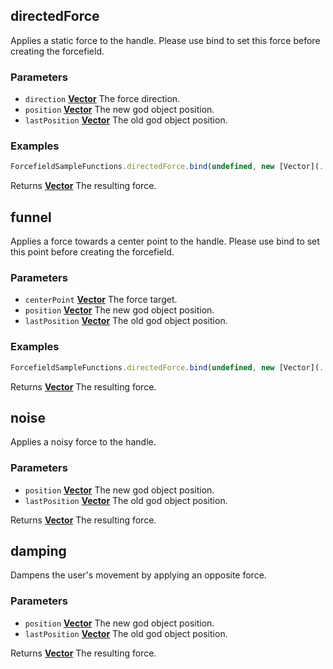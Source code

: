 <!-- Generated by documentation.js. Update this documentation by updating the source code. -->

## directedForce

Applies a static force to the handle. Please use bind to set
this force before creating the forcefield.

### Parameters

-   `direction` **[Vector](..\vector.md)** The force direction.
-   `position` **[Vector](..\vector.md)** The new god object position.
-   `lastPosition` **[Vector](..\vector.md)** The old god object position.

### Examples

```javascript
ForcefieldSampleFunctions.directedForce.bind(undefined, new [Vector](..\vector.md)(1, 0));
```

Returns **[Vector](..\vector.md)** The resulting force.

## funnel

Applies a force towards a center point to the handle. Please
use bind to set this point before creating the forcefield.

### Parameters

-   `centerPoint` **[Vector](..\vector.md)** The force target.
-   `position` **[Vector](..\vector.md)** The new god object position.
-   `lastPosition` **[Vector](..\vector.md)** The old god object position.

### Examples

```javascript
ForcefieldSampleFunctions.directedForce.bind(undefined, new [Vector](..\vector.md)(10, 10));
```

Returns **[Vector](..\vector.md)** The resulting force.

## noise

Applies a noisy force to the handle.

### Parameters

-   `position` **[Vector](..\vector.md)** The new god object position.
-   `lastPosition` **[Vector](..\vector.md)** The old god object position.

Returns **[Vector](..\vector.md)** The resulting force.

## damping

Dampens the user's movement by applying an opposite force.

### Parameters

-   `position` **[Vector](..\vector.md)** The new god object position.
-   `lastPosition` **[Vector](..\vector.md)** The old god object position.

Returns **[Vector](..\vector.md)** The resulting force.
